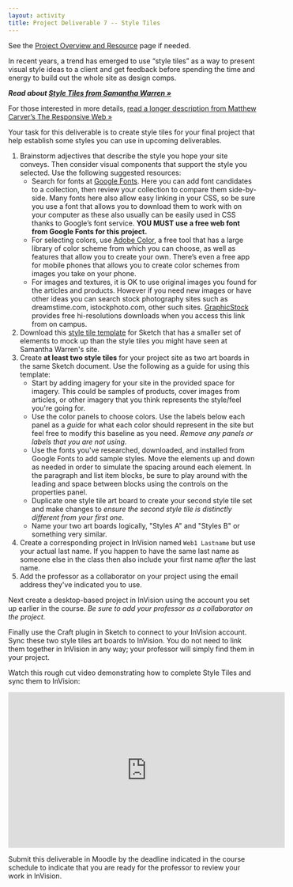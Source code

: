 ```yaml
---
layout: activity
title: Project Deliverable 7 -- Style Tiles
---
```


See the [Project Overview and Resource](/activities/pd00.html) page if needed.

In recent years, a trend has emerged to use “style tiles” as a way to present visual style ideas to a client and get feedback before spending the time and energy to build out the whole site as design comps.

***Read about [Style Tiles from Samantha Warren »](http://styletil.es/)***

For those interested in more details, [read a longer description from Matthew Carver’s The Responsive Web »](http://0-proquest.safaribooksonline.com.library.cedarville.edu/book/web-design-and-development/9781617291241/part-2dot-designing-for-the-responsive-web/kindle_split_013_html#X2ludGVybmFsX0h0bWxWaWV3P3htbGlkPTk3ODE2MTcyOTEyNDElMkZraW5kbGVfc3BsaXRfMDEzX2h0bWwmcXVlcnk9)

Your task for this deliverable is to create style tiles for your final project that help establish some styles you can use in upcoming deliverables.

1. Brainstorm adjectives that describe the style you hope your site conveys. Then consider visual components that support the style you selected. Use the following suggested resources:
    * Search for fonts at [Google Fonts](http://fonts.google.com). Here you can add font candidates to a collection, then review your collection to compare them side-by-side. Many fonts here also allow easy linking in your CSS, so be sure you use a font that allows you to download them to work with on your computer as these also usually can be easily used in CSS thanks to Google’s font service. **YOU MUST use a free web font from Google Fonts for this project.**
    * For selecting colors, use [Adobe Color](http://color.adobe.com), a free tool that has a large library of color scheme from which you can choose, as well as features that allow you to create your own. There’s even a free app for mobile phones that allows you to create color schemes from images you take on your phone.
    * For images and textures, it is OK to use original images you found for the articles and products. However if you need new images or have other ideas you can search stock photography sites such as dreamstime.com, istockphoto.com, other such sites. [GraphicStock](http://graphicstock.com/authorize) provides free hi-resolutions downloads when you access this link from on campus.
2. Download this [style tile template](/docs/style-tile-template.sketch) for Sketch that has a smaller set of elements to mock up than the style tiles you might have seen at Samantha Warren's site.
3. Create **at least two style tiles** for your project site as two art boards in the same Sketch document. Use the following as a guide for using this template:
    * Start by adding imagery for your site in the provided space for imagery. This could be samples of products, cover images from articles, or other imagery that you think represents the style/feel you're going for.
    * Use the color panels to choose colors. Use the labels below each panel as a *guide* for what each color should represent in the site but feel free to modify this baseline as you need. *Remove any panels or labels that you are not using.*
    * Use the fonts you've researched, downloaded, and installed from Google Fonts to add sample styles. Move the elements up and down as needed in order to simulate the spacing around each element. In the paragraph and list item blocks, be sure to play around with the leading and space between blocks using the controls on the properties panel.
    * Duplicate one style tile art board to create your second style tile set and make changes to *ensure the second style tile is distinctly different from your first one*.
    * Name your two art boards logically, "Styles A" and "Styles B" or something very similar.
4. Create a corresponding project in InVision named `Web1 Lastname` but use your actual last name. If you happen to have the same last name as someone else in the class then also include your first name *after* the last name.
5. Add the professor as a collaborator on your project using the email address they've indicated you to use.

Next create a desktop-based project in InVision using the account you set up earlier in the course. *Be sure to add your professor as a collaborator on the project.*

Finally use the Craft plugin in Sketch to connect to your InVision account. Sync these two style tiles art boards to InVision. You do not need to link them together in InVision in any way; your professor will simply find them in your project.

Watch this rough cut video demonstrating how to complete Style Tiles and sync them to InVision:

<iframe width="560" height="315" src="https://www.youtube.com/embed/64Ms38kB7m8" frameborder="0" allowfullscreen></iframe>

Submit this deliverable in Moodle by the deadline indicated in the course schedule to indicate that you are ready for the professor to review your work in InVision.
